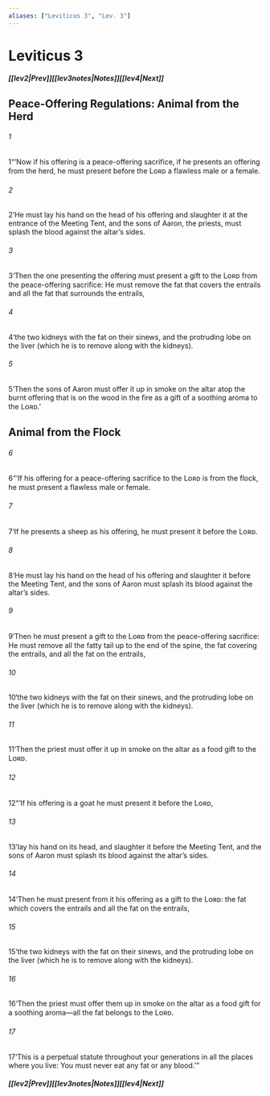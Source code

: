 ```yaml
---
aliases: ["Leviticus 3", "Lev. 3"]
---
```

# Leviticus 3
##### <span class=arrow-left></span>[[lev2|Prev]]<span class=navigation-separator></span>[[lev3notes|Notes]]<span class=navigation-separator></span>[[lev4|Next]]<span class=arrow-right></span>
## Peace-Offering Regulations: Animal from the Herd
###### 1
<span class=verse-first>1</span>“‘Now if his offering is a peace-offering sacrifice, if he presents an offering from the herd, he must present before the Lᴏʀᴅ a flawless male or a female.
###### 2
<span class=verse-body>2</span>‘He must lay his hand on the head of his offering and slaughter it at the entrance of the Meeting Tent, and the sons of Aaron, the priests, must splash the blood against the altar’s sides.
###### 3
<span class=verse-body>3</span>‘Then the one presenting the offering must present a gift to the Lᴏʀᴅ from the peace-offering sacrifice: He must remove the fat that covers the entrails and all the fat that surrounds the entrails,
###### 4
<span class=verse-body>4</span>‘the two kidneys with the fat on their sinews, and the protruding lobe on the liver (which he is to remove along with the kidneys).
###### 5
<span class=verse-body>5</span>‘Then the sons of Aaron must offer it up in smoke on the altar atop the burnt offering that is on the wood in the fire as a gift of a soothing aroma to the Lᴏʀᴅ.’
## Animal from the Flock
###### 6
<span class=verse-body>6</span>“‘If his offering for a peace-offering sacrifice to the Lᴏʀᴅ is from the flock, he must present a flawless male or female.
###### 7
<span class=verse-body>7</span>‘If he presents a sheep as his offering, he must present it before the Lᴏʀᴅ.
###### 8
<span class=verse-body>8</span>‘He must lay his hand on the head of his offering and slaughter it before the Meeting Tent, and the sons of Aaron must splash its blood against the altar’s sides.
###### 9
<span class=verse-body>9</span>‘Then he must present a gift to the Lᴏʀᴅ from the peace-offering sacrifice: He must remove all the fatty tail up to the end of the spine, the fat covering the entrails, and all the fat on the entrails,
###### 10
<span class=verse-body>10</span>‘the two kidneys with the fat on their sinews, and the protruding lobe on the liver (which he is to remove along with the kidneys).
###### 11
<span class=verse-body>11</span>‘Then the priest must offer it up in smoke on the altar as a food gift to the Lᴏʀᴅ.
<div class=paragraph-break></div>

###### 12
<span class=verse-first>12</span>“‘If his offering is a goat he must present it before the Lᴏʀᴅ,
###### 13
<span class=verse-body>13</span>‘lay his hand on its head, and slaughter it before the Meeting Tent, and the sons of Aaron must splash its blood against the altar’s sides.
###### 14
<span class=verse-body>14</span>‘Then he must present from it his offering as a gift to the Lᴏʀᴅ: the fat which covers the entrails and all the fat on the entrails,
###### 15
<span class=verse-body>15</span>‘the two kidneys with the fat on their sinews, and the protruding lobe on the liver (which he is to remove along with the kidneys).
###### 16
<span class=verse-body>16</span>‘Then the priest must offer them up in smoke on the altar as a food gift for a soothing aroma—all the fat belongs to the Lᴏʀᴅ.
###### 17
<span class=verse-body>17</span>‘This is a perpetual statute throughout your generations in all the places where you live: You must never eat any fat or any blood.’”
##### <span class=arrow-left></span>[[lev2|Prev]]<span class=navigation-separator></span>[[lev3notes|Notes]]<span class=navigation-separator></span>[[lev4|Next]]<span class=arrow-right></span>